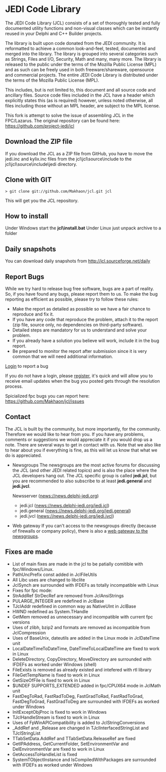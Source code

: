 JEDI Code Library
=================

The JEDI Code Library (JCL) consists of a set of thoroughly tested and fully documented
utility functions and non-visual classes which can be instantly reused in your Delphi
and C++ Builder projects.

The library is built upon code donated from the JEDI community. It is reformatted to achieve
a common look-and-feel, tested, documented and merged into the library. The library is
grouped into several categories such as Strings, Files and I/O, Security, Math and many, many
more. The library is released to the public under the terms of the Mozilla Public License (MPL)
and as such can be freely used in both freeware/shareware, opensource and commercial projects.
The entire JEDI Code Library is distributed under the terms of the Mozilla Public License (MPL).

This includes, but is not limited to, this document and all source code and ancillary files.
Source code files included in the JCL have a header which explicitly states this (as is required)
however, unless noted otherwise, all files including those without an MPL header, are subject
to the MPL license.

This fork is attempt to solve the issue of assembling JCL in the FPC/Lazarus.
The original repository can be found here: https://github.com/project-jedi/jcl

Download the ZIP file
---------------------
If you download the JCL as a ZIP file from GitHub, you have to move the jedi.inc and
kylix.inc files from the jcl\jcl\source\include to the
jcl\jcl\source\include\jedi directory.

Clone with GIT
--------------
```
> git clone git://github.com/Makhaon/jcl.git jcl
```

This will get you the JCL repository.

How to install
--------------
Under Windows start the **jcl\install.bat**
Under Linux just unpack archive to a folder

Daily snapshots
---------------
You can download daily snapshots from <http://jcl.sourceforge.net/daily>

Report Bugs
-----------
While we try hard to release bug free software, bugs are a part of reality. So, if you have found any bugs,
please report them to us. To make the bug reporting as efficient as possible, please try to follow these rules:

- Make the report as detailed as possible so we have a fair chance to reproduce and fix it.
- If you have any code that reproduce the problem, attach it to the report (zip file, source only, no dependencies on third-party software).
- Detailed steps are mandatory for us to understand and solve your problem. 
- If you already have a solution you believe will work, include it in the bug report.
- Be prepared to monitor the report after submission since it is very common that we will need additional information.

[Login](http://issuetracker.delphi-jedi.org/my_view_page.php) to report a bug

If you do not have a login, please [register](http://issuetracker.delphi-jedi.org/signup_page.php), it's quick and will allow you
to receive email updates when the bug you posted gets through the resolution process.

Spicialized fpc bugs you can report here: https://github.com/Makhaon/jcl/issues

Contact
-------
The JCL is built by the community, but more importantly, for the community. Therefore we would like to hear from you. If you have
any problems, comments or suggestions we would appreciate it if you would drop us a note. There are several ways to get in contact with us.
Note that we also like to hear about you if everything is fine, as this will let us know that what we do is appreciated.

- Newsgroups
  The newsgroups are the most active forums for discussing the JCL (and other JEDI related topics) and is also the place where the
  JCL developers hang out. The JCL specific group is called **jedi.jcl**, but you are recommended to also subscribe to at least
  **jedi.general** and **jedi.jvcl**.

  Newsserver (<news://news.delphi-jedi.org>)
    - jedi.jcl (<news://news.delphi-jedi.org/jedi.jcl>)
    - jedi.general (<news://news.delphi-jedi.org/jedi.general>)
    - jedi.jvcl (<news://news.delphi-jedi.org/jedi.jvcl>)

- Web gateway
  If you can't access to the newsgroups directly (because of firewalls or company policy), there is also a [web gateway to the newsgroups](http://newsportal.delphi-jedi.org/).

Fixes are made
-------
- List of main fixes are made in the jcl to be patially comitible with fpc/Windows/Linux.
- PathUncPrefix const added in JclFileUtils
- All Libc uses are changed to libclite
- JclSynch are surrounded with IFDEFs as totally incompatible with Linux
- Fixes for fpc mode:
- StrAddRef StrDecRef are removed from JclAnsiStrings
- PULARGE_INTEGER are redefined in JclBase
- TJclAddr redefined in common way as NativeUInt in JclBase
- HWND redefined as System.THandle
- GetMem removed as unnecessary and incompatible with current fpc versions
- Uses of zlibh, bzip2 and formats are removed as incompatible from JclCompression
- Uses of BaseUnix, dateutils are added in the Linux mode in JclDateTime unit
- LocalDateTimeToDateTime, DateTimeToLocalDateTime are fixed to work in Linux
- DeleteDirectory, CopyDirectory, MoveDirectory are surrounded with IFDEFs as worked under Windows (shell)
- FileExists is removed as already existed and intefered with rtl library
- FileGetTempName is fixed to work in Linux
- GetSizeOfFile is fixed to work in Linux
- $UNDEF SUPPORTS_EXTENDED added in fpc/CPUX64 mode in JclMath unit
- FastDegToRad, FastRadToDeg, FastGradToRad, FastRadToGrad, FastDegToGrad, FastGradToDeg are surrounded with IFDEFs as worked under Windows
- InitExceptObjProc is fixed to work in Windows
- TJclHandleStream is fixed to work in Linux
- Uses of FpWinAPICompatibility is added to JclStringConversions
- _AddRef and _Release are changed in TJclInterfacedStringList and TJclStringList 
- TTabSetData.AddRef and TTabSetData.ReleaseRef are fixed
- GetIPAddress, GetCurrentFolder, SetEnvironmentVar and DelEnvironmentVar are fixed to work in Linux
- GetAccessToHandleList is fixed
- SystemTObjectInstance and IsCompiledWithPackages are surrounded with IFDEFs as worked under Windows
